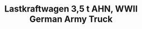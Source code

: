 ---
layout: product
title: "Lastkraftwagen 3,5 t AHN, WWII German Army Truck"
price: "TBA" 
desc: "Maketa"
img_path: "/assets/img/ICM 35416.webp"
brand: "N/A"
available: false
special_offer: false
new: false
soon: false
cat: "010000"
subcat: "013600"
subsubcat: "0N/A"
sifra: "ICM 35416"
popular: false
spec: false
---